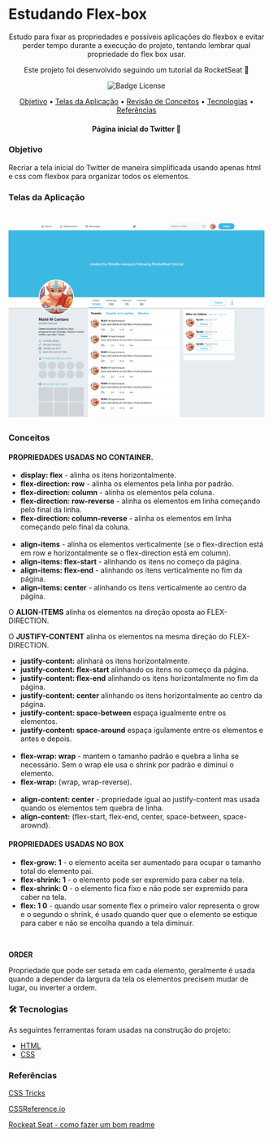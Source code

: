 # Estudando Flex-box

<p align="center">Estudo para fixar as propriedades e possíveis aplicações do flexbox e evitar perder tempo durante a execução do projeto, tentando lembrar qual propriedade do flex box usar.</p>
<p align="center">Este projeto foi desenvolvido seguindo um tutorial da RocketSeat 🚀 </p>

<p align="center">
  <img src="https://img.shields.io/github/license/maite-marques/study-flexbox" alt="Badge License">
</p>

<p align="center">
 <a href="#objetivo">Objetivo</a> •
 <a href="#telas-da-aplicacao">Telas da Aplicação</a> •
 <a href="#conceitos">Revisão de Conceitos</a> •
 <a href="#tecnologias">Tecnologias</a> •
 <a href="#referencias">Referências</a>
</p>

<h4 align="center">Página inicial do Twitter 🚀</h4>

### Objetivo
<p>Recriar a tela inicial do Twitter de maneira simplificada usando apenas html e css com flexbox para organizar todos os elementos.</p>

### Telas da Aplicação

<h1 align="center">
  <img alt="Tela inicial do Twitter"  src="/images/screencapture.png" />
</h1>

### Conceitos

#### PROPRIEDADES USADAS NO CONTAINER.
<ul> 
	<li><b>display: flex</b> - alinha os itens horizontalmente.</li>
	<li><b>flex-direction: row</b> - alinha os elementos pela linha por padrão.</li>
	<li><b>flex-direction: column</b> - alinha os elementos pela coluna.</li>
	<li><b>flex-direction: row-reverse</b> - alinha os elementos em linha começando pelo final da linha.</li>
	<li><b>flex-direction: column-reverse</b> - alinha os elementos em linha começando pelo final da coluna.</li>
	</br>
	<li><b>align-items</b> - alinha os elementos verticalmente (se o flex-direction está em row e horizontalmente se o flex-direction está em column).</li>
	<li><b>align-items: flex-start</b> - alinhando os itens no começo da página.</li>
	<li><b>align-items: flex-end</b> - alinhando os itens verticalmente  no fim da página.</li>
	<li><b>align-items: center</b> - alinhando os itens verticalmente  ao centro da página.</li>

</ul>
  <p>O <b>ALIGN-ITEMS</b> alinha os elementos na direção oposta ao FLEX-DIRECTION.</p>
  <p>O <b>JUSTIFY-CONTENT</b> alinha os elementos na mesma direção do FLEX-DIRECTION.</p>
<ul>
	<li><b>justify-content:</b> alinhará os itens horizontalmente.</li>
  <li><b>justify-content: flex-start</b> alinhando os itens no começo da página.</li>
  <li><b>justify-content: flex-end</b> alinhando os itens horizontalmente no fim da página.</li>
  <li><b>justify-content: center</b> alinhando os itens horizontalmente ao centro da página.</li>
  <li><b>justify-content: space-between</b> espaça igualmente entre os elementos.</li>
  <li><b>justify-content: space-around</b> espaça igulamente entre os elementos e antes e depois.</li>
  </br>
  <li><b>flex-wrap: wrap</b> - mantem o tamanho padrão e quebra a linha se necessário. Sem o wrap ele usa o shrink por padrão e diminui o elemento.</li>
  <li><b>flex-wrap:</b> (wrap, wrap-reverse).</li>
  </br>
  <li><b>align-content: center</b> - propriedade igual ao justify-content mas usada quando os elementos tem quebra de linha.</li>
  <li><b>align-content:</b> (flex-start, flex-end, center, space-between, space-arownd).</li>
</ul>

#### PROPRIEDADES USADAS NO BOX
<ul>
  <li><b>flex-grow: 1</b> - o elemento aceita ser aumentado para ocupar o tamanho total do elemento pai.</li>
  <li><b>flex-shrink: 1</b> - o elemento pode ser expremido para caber na tela.</li>
  <li><b>flex-shrink: 0</b> - o elemento fica fixo e não pode ser expremido para caber na tela.</li>
  <li><b>flex: 1 0</b> - quando usar somente flex o primeiro valor representa o grow e o segundo o shrink,
  é usado quando quer que o elemento se estique para caber e não se encolha quando a tela diminuir.</li>
</ul>
</br>
<p><b>ORDER</b></p>
  <p>Propriedade que pode ser setada em cada elemento, geralmente é usada quando a depender da largura da tela os elementos precisem mudar de lugar, ou inverter a ordem.</p>

### 🛠 Tecnologias
As seguintes ferramentas foram usadas na construção do projeto:

- [HTML](https://expo.io/)
- [CSS](https://nodejs.org/en/)

### Referências
<p><a href="https://css-tricks.com/snippets/css/a-guide-to-flexbox/">CSS Tricks<a></p>
<p><a href="https://cssreference.io/flexbox/">CSSReference.io<a></p>
<p><a href="https://blog.rocketseat.com.br/como-fazer-um-bom-readme/">Rockeat Seat - como fazer um bom readme</a></p>
